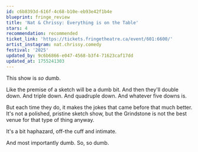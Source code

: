 ```yaml
---
id: c6b8393d-616f-4c68-b10e-eb93e42f1b4e
blueprint: fringe_review
title: 'Nat & Chrissy: Everything is on the Table'
stars: 4
recommendation: recommended
ticket_link: 'https://tickets.fringetheatre.ca/event/601:6600/'
artist_instagram: nat.chrissy.comedy
festival: '2025'
updated_by: 9c6b6866-e047-4568-b3f4-71623caf17dd
updated_at: 1755241303
---
```

This show is _so_ dumb.

Like the premise of a sketch will be a dumb bit.
And then they'll double down. 
And triple down.
And quadruple down.
And whatever five downs is.

But each time they do, it makes the jokes that came before that much better. It's not a polished, pristine sketch show, but the Grindstone is not the best venue for that type of thing anyway.

It's a bit haphazard, off-the cuff and intimate.

And most importantly dumb. So, so dumb.